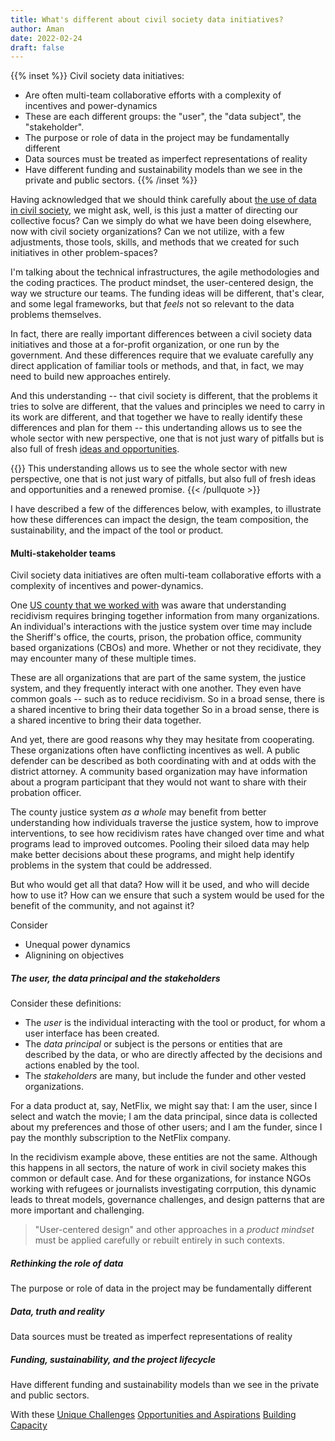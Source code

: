```yaml
---
title: What's different about civil society data initiatives?
author: Aman
date: 2022-02-24
draft: false
---
```


{{% inset %}}
Civil society data initiatives: 
* Are often multi-team collaborative efforts with a complexity of incentives
  and power-dynamics
* These are each different groups: the "user", the "data subject", the "stakeholder". 
* The purpose or role of data in the project may be fundamentally different
* Data sources must be treated as imperfect representations of reality
* Have different funding and sustainability models than we see in the private and public sectors.
{{% /inset %}}

Having acknowledged that we should think carefully about [the use of data in civil society](why-is-civil-society-important.md), we  might ask, well, is this just a matter of directing our collective focus? Can we simply do what we have been doing elsewhere, now with civil society organizations? Can we not utilize, with a few adjustments, those tools, skills, and methods that we created for such initiatives in other problem-spaces?

I'm talking about the technical infrastructures, the agile methodologies and the coding practices. The product mindset, the user-centered design, the way we structure our teams. The funding ideas will be different, that's clear, and some legal frameworks, but that _feels_ not so relevant to the data problems themselves. 

In fact, there are really important differences between a civil society data initiatives and those at a for-profit organization, or one run by the government. And these differences require that we evaluate carefully any direct application of familiar tools or methods, and that, in fact, we may need to build new approaches entirely. 

And this understanding -- that civil society is different, that the problems it tries to solve are different, that the values and principles we need to carry in its work are different, and that together we have to really identify these differences and plan for them -- this undertanding allows us to see the whole sector with new perspective, one that is not just wary of pitfalls but is also full of fresh [ideas and opportunities](opportunities.md).

{{<pullquote >}}
This understanding allows us to see the whole sector with new perspective, one that is not just wary of pitfalls, but also full of fresh ideas and opportunities and a renewed promise. 
{{< /pullquote >}}

I have described a few of the differences below, with examples, to illustrate how these differences can impact the design, the team composition, the sustainability, and the impact of the tool or product.  
   
#### Multi-stakeholder teams
Civil society data initiatives are often multi-team collaborative efforts with a complexity of incentives and power-dynamics. 

One [US county that we worked with](/portfolio/recidivism-data-sharing/) was aware that understanding recidivism requires bringing together information from many organizations. An individual's interactions with the justice system over time may include the Sheriff's office, the courts, prison, the probation office, community based organizations (CBOs) and more. Whether or not they recidivate, they may encounter many of these multiple times. 

These are all organizations that are part of the same system, the justice system, and they frequently interact with one another. They even have common goals -- such as to reduce recidivism. So in a broad sense, there is a shared incentive to bring their data together So in a broad sense, there is a shared incentive to bring their data together. 

And yet, there are good reasons why they may hesitate from cooperating. These organizations often have conflicting incentives as well. A public defender can be described as both coordinating with and at odds with the district attorney. A community based organization may have information about a program participant that they would not want to share with their probation officer. 

The county justice system _as a whole_ may benefit from better understanding how individuals traverse the justice system, how to improve interventions, to see how recidivism rates have changed over time and what programs lead to improved outcomes. Pooling their siloed data may help make better decisions about these programs, and might help identify problems in the system that could be addressed. 

But who would get all that data? How will it be used, and who will decide how to use it? How can we ensure that such a system would be used for the benefit of the community, and not against it? 

Consider
* Unequal power dynamics
* Alignining on objectives

##### The user, the data principal and the stakeholders

Consider these definitions: 
* The *user* is the individual interacting with the tool or product, for whom a user interface has been created. 
* The *data principal* or subject is the persons or entities that are described by the data, or who are directly affected by the decisions and actions enabled by the tool.
* The *stakeholders* are many, but include the funder and other vested organizations. 

For a data product at, say, NetFlix, we might say that: I am the user, since I select and watch the movie; I am the data principal, since data is collected about my preferences and those of other users; and I am the funder, since I pay the monthly subscription to the NetFlix company. 

In the recidivism example above, these entities are not the same. Although this happens in all sectors, the nature of work in civil society makes this common or default case.  And for these organizations, for instance NGOs working with refugees or journalists investigating corrpution, this dynamic leads to threat models, governance challenges, and design patterns that are more important and challenging. 

> "User-centered design" and other approaches in a _product mindset_ must be applied carefully or rebuilt entirely in such contexts. 


##### Rethinking the role of data
The purpose or role of data in the project may be fundamentally different

##### Data, truth and reality
Data sources must be treated as imperfect representations of reality

##### Funding, sustainability, and the project lifecycle
Have different funding and sustainability models than we see in the private and public sectors.


With these 
[Unique Challenges](challenges.md)
[Opportunities and Aspirations](opportunities.md)
[Building Capacity](building_capacity.md)
